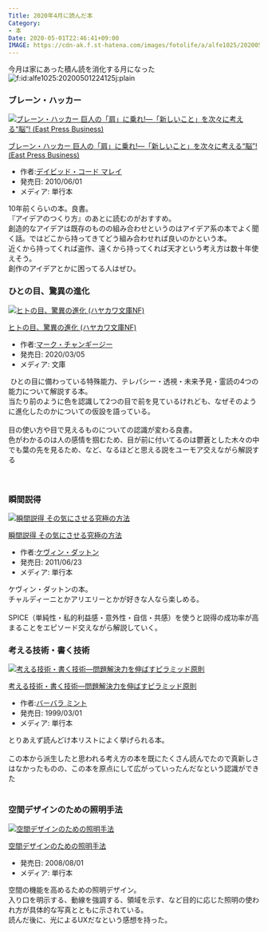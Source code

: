 ```yaml
---
Title: 2020年4月に読んだ本
Category:
- 本
Date: 2020-05-01T22:46:41+09:00
IMAGE: https://cdn-ak.f.st-hatena.com/images/fotolife/a/alfe1025/20200501/20200501224125.jpg
---
```


今月は家にあった積ん読を消化する月になった  
<img src="https://cdn-ak.f.st-hatena.com/images/fotolife/a/alfe1025/20200501/20200501224125.jpg" alt="f:id:alfe1025:20200501224125j:plain" title="f:id:alfe1025:20200501224125j:plain" class="hatena-fotolife" itemprop="image" />  

### ブレーン・ハッカー 

<a href="https://www.amazon.co.jp/exec/obidos/ASIN/4781603998/ab1025-22/"><img src="https://m.media-amazon.com/images/I/413e7TbcK7L._SL160_.jpg" class="hatena-asin-detail-image" alt="ブレーン・ハッカー 巨人の「肩」に乗れ!―「新しいこと」を次々に考える“脳”! (East Press Business)" title="ブレーン・ハッカー 巨人の「肩」に乗れ!―「新しいこと」を次々に考える“脳”! (East Press Business)" /></a>

<p class="hatena-asin-detail-title"><a href="https://www.amazon.co.jp/exec/obidos/ASIN/4781603998/ab1025-22/">ブレーン・ハッカー 巨人の「肩」に乗れ!―「新しいこと」を次々に考える“脳”! (East Press Business)</a>  

- 作者:<a href="http://d.hatena.ne.jp/keyword/%A5%C7%A5%A4%A5%D3%A5%C3%A5%C9%A1%A6%A5%B3%A1%BC%A5%C9%20%A5%DE%A5%EC%A5%A4" class="keyword">デイビッド・コード マレイ</a>
- 発売日: 2010/06/01
- メディア: 単行本





10年前くらいの本。良書。<br />『アイデアのつくり方』のあとに読むのがおすすめ。  
創造的なアイデアは既存のものの組み合わせというのはアイデア系の本でよく聞く話。ではどこから持ってきてどう組み合わせれば良いのかという本。<br />近くから持ってくれば盗作、遠くから持ってくれば天才という考え方は数十年使えそう。  
創作のアイデアとかに困ってる人はぜひ。  
### ひとの目、驚異の進化

<a href="https://www.amazon.co.jp/exec/obidos/ASIN/4150505551/ab1025-22/"><img src="https://m.media-amazon.com/images/I/41z5uqNcdyL._SL160_.jpg" class="hatena-asin-detail-image" alt="ヒトの目、驚異の進化 (ハヤカワ文庫NF)" title="ヒトの目、驚異の進化 (ハヤカワ文庫NF)" /></a>

<p class="hatena-asin-detail-title"><a href="https://www.amazon.co.jp/exec/obidos/ASIN/4150505551/ab1025-22/">ヒトの目、驚異の進化 (ハヤカワ文庫NF)</a>  

- 作者:<a href="http://d.hatena.ne.jp/keyword/%A5%DE%A1%BC%A5%AF%A1%A6%A5%C1%A5%E3%A5%F3%A5%AE%A1%BC%A5%B8%A1%BC" class="keyword">マーク・チャンギージー</a>
- 発売日: 2020/03/05
- メディア: 文庫





 ひとの目に備わっている特殊能力、テレパシー・透視・未来予見・霊読の4つの能力について解説する本。  
当たり前のように色を認識して2つの目で前を見ているけれども、なぜそのように進化したのかについての仮設を語っている。  
   
目の使い方や目で見えるものについての認識が変わる良書。  
色がわかるのは人の感情を掴むため、目が前に付いてるのは鬱蒼とした木々の中でも葉の先を見るため、など、なるほどと思える説をユーモア交えながら解説する  
   
   
### 瞬間説得

<a href="https://www.amazon.co.jp/exec/obidos/ASIN/4140814772/ab1025-22/"><img src="https://m.media-amazon.com/images/I/51hWOzlfkRL._SL160_.jpg" class="hatena-asin-detail-image" alt="瞬間説得 その気にさせる究極の方法" title="瞬間説得 その気にさせる究極の方法" /></a>

<p class="hatena-asin-detail-title"><a href="https://www.amazon.co.jp/exec/obidos/ASIN/4140814772/ab1025-22/">瞬間説得 その気にさせる究極の方法</a>  

- 作者:<a href="http://d.hatena.ne.jp/keyword/%A5%B1%A5%F4%A5%A3%A5%F3%A1%A6%A5%C0%A5%C3%A5%C8%A5%F3" class="keyword">ケヴィン・ダットン</a>
- 発売日: 2011/06/23
- メディア: 単行本





ケヴィン・ダットンの本。  
チャルディーニとかアリエリーとかが好きな人なら楽しめる。  
   
SPICE（単純性・私的利益感・意外性・自信・共感）を使うと説得の成功率が高まることをエピソード交えながら解説していく。  
### 考える技術・書く技術

<a href="https://www.amazon.co.jp/exec/obidos/ASIN/4478490279/ab1025-22/"><img src="https://m.media-amazon.com/images/I/416ZF6WG17L._SL160_.jpg" class="hatena-asin-detail-image" alt="考える技術・書く技術―問題解決力を伸ばすピラミッド原則" title="考える技術・書く技術―問題解決力を伸ばすピラミッド原則" /></a>

<p class="hatena-asin-detail-title"><a href="https://www.amazon.co.jp/exec/obidos/ASIN/4478490279/ab1025-22/">考える技術・書く技術―問題解決力を伸ばすピラミッド原則</a>  

- 作者:<a href="http://d.hatena.ne.jp/keyword/%A5%D0%A1%BC%A5%D0%A5%E9%20%A5%DF%A5%F3%A5%C8" class="keyword">バーバラ ミント</a>
- 発売日: 1999/03/01
- メディア: 単行本





とりあえず読んどけ本リストによく挙げられる本。  
<br />この本から派生したと思われる考え方の本を既にたくさん読んでたので真新しさはなかったものの、この本を原点にして広がっていったんだなという認識ができた  
   
### 空間デザインのための照明手法

<a href="https://www.amazon.co.jp/exec/obidos/ASIN/4274205843/ab1025-22/"><img src="https://m.media-amazon.com/images/I/51H5ut2HZyL._SL160_.jpg" class="hatena-asin-detail-image" alt="空間デザインのための照明手法" title="空間デザインのための照明手法" /></a>

<p class="hatena-asin-detail-title"><a href="https://www.amazon.co.jp/exec/obidos/ASIN/4274205843/ab1025-22/">空間デザインのための照明手法</a>  

- 発売日: 2008/08/01
- メディア: 単行本





空間の機能を高めるための照明デザイン。  
入り口を明示する、動線を強調する、領域を示す、など目的に応じた照明の使われ方が具体的な写真とともに示されている。  
読んだ後に、光によるUXだなという感想を持った。  

